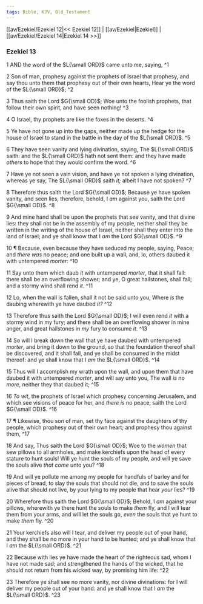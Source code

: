 ```yaml
---
tags: Bible, KJV, Old_Testament
---
```


[[av/Ezekiel/Ezekiel 12|<< Ezekiel 12]] | [[av/Ezekiel|Ezekiel]] | [[av/Ezekiel/Ezekiel 14|Ezekiel 14 >>]]

### Ezekiel 13

1 AND the word of the $L{\small ORD}$ came unto me, saying, ^1

2 Son of man, prophesy against the prophets of Israel that prophesy, and say thou unto them that prophesy out of their own hearts, Hear ye the word of the $L{\small ORD}$; ^2

3 Thus saith the Lord $G{\small OD}$; Woe unto the foolish prophets, that follow their own spirit, and have seen nothing! ^3

4 O Israel, thy prophets are like the foxes in the deserts. ^4

5 Ye have not gone up into the gaps, neither made up the hedge for the house of Israel to stand in the battle in the day of the $L{\small ORD}$. ^5

6 They have seen vanity and lying divination, saying, The $L{\small ORD}$ saith: and the $L{\small ORD}$ hath not sent them: and they have made _others_ to hope that they would confirm the word. ^6

7 Have ye not seen a vain vision, and have ye not spoken a lying divination, whereas ye say, The $L{\small ORD}$ saith _it;_ albeit I have not spoken? ^7

8 Therefore thus saith the Lord $G{\small OD}$; Because ye have spoken vanity, and seen lies, therefore, behold, I _am_ against you, saith the Lord $G{\small OD}$. ^8

9 And mine hand shall be upon the prophets that see vanity, and that divine lies: they shall not be in the assembly of my people, neither shall they be written in the writing of the house of Israel, neither shall they enter into the land of Israel; and ye shall know that I _am_ the Lord $G{\small OD}$. ^9

10 ¶ Because, even because they have seduced my people, saying, Peace; and _there_ _was_ no peace; and one built up a wall, and, lo, others daubed it with untempered _morter:_ ^10

11 Say unto them which daub _it_ with untempered _morter_, that it shall fall: there shall be an overflowing shower; and ye, O great hailstones, shall fall; and a stormy wind shall rend _it_. ^11

12 Lo, when the wall is fallen, shall it not be said unto you, Where _is_ the daubing wherewith ye have daubed _it?_ ^12

13 Therefore thus saith the Lord $G{\small OD}$; I will even rend _it_ with a stormy wind in my fury; and there shall be an overflowing shower in mine anger, and great hailstones in _my_ fury to consume _it_. ^13

14 So will I break down the wall that ye have daubed with untempered _morter_, and bring it down to the ground, so that the foundation thereof shall be discovered, and it shall fall, and ye shall be consumed in the midst thereof: and ye shall know that I _am_ the $L{\small ORD}$. ^14

15 Thus will I accomplish my wrath upon the wall, and upon them that have daubed it with untempered _morter_, and will say unto you, The wall _is_ no _more_, neither they that daubed it; ^15

16 _To_ _wit_, the prophets of Israel which prophesy concerning Jerusalem, and which see visions of peace for her, and _there_ _is_ no peace, saith the Lord $G{\small OD}$. ^16

17 ¶ Likewise, thou son of man, set thy face against the daughters of thy people, which prophesy out of their own heart; and prophesy thou against them, ^17

18 And say, Thus saith the Lord $G{\small OD}$; Woe to the _women_ that sew pillows to all armholes, and make kerchiefs upon the head of every stature to hunt souls! Will ye hunt the souls of my people, and will ye save the souls alive _that_ _come_ unto you? ^18

19 And will ye pollute me among my people for handfuls of barley and for pieces of bread, to slay the souls that should not die, and to save the souls alive that should not live, by your lying to my people that hear _your_ lies? ^19

20 Wherefore thus saith the Lord $G{\small OD}$; Behold, I _am_ against your pillows, wherewith ye there hunt the souls to make _them_ fly, and I will tear them from your arms, and will let the souls go, _even_ the souls that ye hunt to make _them_ fly. ^20

21 Your kerchiefs also will I tear, and deliver my people out of your hand, and they shall be no more in your hand to be hunted; and ye shall know that I _am_ the $L{\small ORD}$. ^21

22 Because with lies ye have made the heart of the righteous sad, whom I have not made sad; and strengthened the hands of the wicked, that he should not return from his wicked way, by promising him life: ^22

23 Therefore ye shall see no more vanity, nor divine divinations: for I will deliver my people out of your hand: and ye shall know that I _am_ the $L{\small ORD}$. ^23
